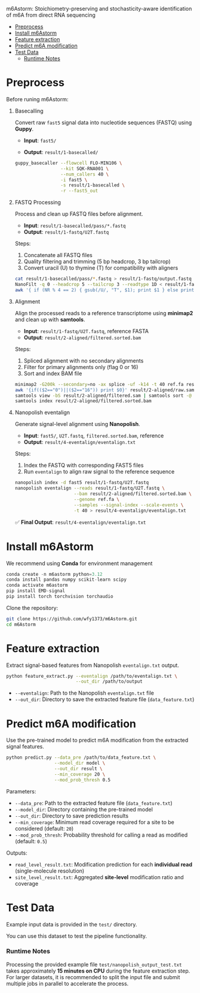 m6Astorm: Stoichiometry-preserving and stochasticity-aware identification of m6A from direct RNA sequencing

- [Preprocess](#preprocess)
- [Install m6Astorm](#install-m6astorm)
- [Feature extraction](#feature-extraction)
- [Predict m6A modification](#predict-m6a-modification)
- [Test Data](#test-data)
    - [Runtime Notes](#runtime-notes)

# Preprocess

Before runing m6Astorm:

1. Basecalling

   Convert raw `fast5` signal data into nucleotide sequences (FASTQ) using **Guppy**.

   - **Input**: `fast5/`

   - **Output**: `result/1-basecalled/`

   ```bash
   guppy_basecaller --flowcell FLO-MIN106 \
                    --kit SQK-RNA001 \
                    --num_callers 40 \
                    -i fast5 \
                    -s result/1-basecalled \
                    -r --fast5_out
   ```

2. FASTQ Processing

   Process and clean up FASTQ files before alignment.

   - **Input**: `result/1-basecalled/pass/*.fastq`
   - **Output**: `result/1-fastq/U2T.fastq`

   Steps:

   1. Concatenate all FASTQ files
   2. Quality filtering and trimming (5 bp headcrop, 3 bp tailcrop)
   3. Convert uracil (U) to thymine (T) for compatibility with aligners

   ```bash
   cat result/1-basecalled/pass/*.fastq > result/1-fastq/output.fastq
   NanoFilt -q 0 --headcrop 5 --tailcrop 3 --readtype 1D < result/1-fastq/output.fastq > result/1-fastq/h5t3.fastq
   awk '{ if (NR % 4 == 2) { gsub(/U/, "T", $1); print $1 } else print }' result/1-fastq/h5t3.fastq > result/1-fastq/U2T.fastq
   ```

3. Alignment

   Align the processed reads to a reference transcriptome using **minimap2** and clean up with **samtools**.

   - **Input**: `result/1-fastq/U2T.fastq`, reference FASTA
   - **Output**: `result/2-aligned/filtered.sorted.bam`

   Steps:

   1. Spliced alignment with no secondary alignments
   2. Filter for primary alignments only (flag 0 or 16)
   3. Sort and index BAM file

   ```bash
   minimap2 -G200k --secondary=no -ax splice -uf -k14 -t 40 ref.fa result/1-fastq/U2T.fastq > result/2-aligned/raw.sam
   awk '{if(($2=="0")||($2=="16")) print $0}' result/2-aligned/raw.sam > result/2-aligned/filtered.sam
   samtools view -bS result/2-aligned/filtered.sam | samtools sort -@ 40 -o result/2-aligned/filtered.sorted.bam
   samtools index result/2-aligned/filtered.sorted.bam
   ```

4. Nanopolish eventalign

   Generate signal-level alignment using **Nanopolish**.

   - **Input**: `fast5/`, `U2T.fastq`, `filtered.sorted.bam`, reference
   - **Output**: `result/4-eventalign/eventalign.txt`

   Steps:

   1. Index the FASTQ with corresponding FAST5 files
   2. Run `eventalign` to align raw signal to the reference sequence

   ```bash
   nanopolish index -d fast5 result/1-fastq/U2T.fastq
   nanopolish eventalign --reads result/1-fastq/U2T.fastq \
                         --bam result/2-aligned/filtered.sorted.bam \
                         --genome ref.fa \
                         --samples --signal-index --scale-events \
                         -t 40 > result/4-eventalign/eventalign.txt
   ```

   ✅ **Final Output**: `result/4-eventalign/eventalign.txt`

# Install m6Astorm

We recommend using **Conda** for environment management

```python 
conda create -n m6astorm python=3.12
conda install pandas numpy scikit-learn scipy
conda activate m6astorm
pip install EMD-signal
pip install torch torchvision torchaudio
```

Clone the repository:

```bash
git clone https://github.com/wfy1373/m6Astorm.git
cd m6Astorm
```

# Feature extraction

Extract signal-based features from Nanopolish `eventalign.txt` output.

```bash
python feature_extract.py --eventalign /path/to/eventalign.txt \
                          --out_dir /path/to/output
```

- `--eventalign`: Path to the Nanopolish `eventalign.txt` file
- `--out_dir`: Directory to save the extracted feature file (`data_feature.txt`)

# Predict m6A modification

Use the pre-trained model to predict m6A modification from the extracted signal features.

```bash
python predict.py --data_pre /path/to/data_feature.txt \
                  --model_dir model \
                  --out_dir result \
                  --min_coverage 20 \
                  --mod_prob_thresh 0.5
```

Parameters:

- `--data_pre`: Path to the extracted feature file (`data_feature.txt`)
- `--model_dir`: Directory containing the pre-trained model
- `--out_dir`: Directory to save prediction results
- `--min_coverage`: Minimum read coverage required for a site to be considered (default: `20`)
- `--mod_prob_thresh`: Probability threshold for calling a read as modified (default: `0.5`)

Outputs:

- `read_level_result.txt`: Modification prediction for each **individual read** (single-molecule resolution)
- `site_level_result.txt`: Aggregated **site-level** modification ratio and coverage

# Test Data

Example input data is provided in the `test/` directory. 

You can use this dataset to test the pipeline functionality.

### Runtime Notes

Processing the provided example file `test/nanopolish_output_test.txt` takes approximately **15 minutes on CPU** during the feature extraction step.
For larger datasets, it is recommended to split the input file and submit multiple jobs in parallel to accelerate the process.